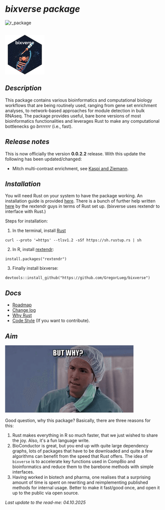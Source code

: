 # *bixverse package*

![r_package](https://img.shields.io/badge/R_package-0.0.2.2-orange) 

</br>

<img src="/misc/pics/bixverse_logo.png" width="128" height="128" alt="bixverse logo">

</br>

## *Description* 

This package contains various bioinformatics and computational biology workflows
that are being routinely used, ranging from gene set enrichment analyses, to 
network-based approaches for module detection in bulk RNAseq. The package 
provides useful, bare bone versions of most bioinformatics functionalities and
leverages Rust to make any computational bottlenecks go *brrrrrrr* (i.e., fast).

## *Release notes*

This is now officially the version **0.0.2.2** release. With this 
update the following has been updated/changed:

- Mitch multi-contrast enrichment, see 
[Kaspi and Ziemann](https://bmcgenomics.biomedcentral.com/articles/10.1186/s12864-020-06856-9).

## *Installation*

You will need Rust on your system to have the package working. An installation
guide is provided [here](https://www.rust-lang.org/tools/install). There is a 
bunch of further help written [here](https://extendr.github.io/rextendr/index.html)
by the rextendr guys in terms of Rust set up. (bixverse uses rextendr to interface
with Rust.)

Steps for installation: 

1. In the terminal, install [Rust](https://www.rust-lang.org/tools/install) 

```
curl --proto '=https' --tlsv1.2 -sSf https://sh.rustup.rs | sh
```
   
2. In R, install [rextendr](https://extendr.github.io/rextendr/index.html):

```
install.packages("rextendr")
```

3. Finally install bixverse:

```
devtools::install_github("https://github.com/GregorLueg/bixverse")
```

## *Docs*

- [Roadmap](/docs/roadmap.md)
- [Change log](/docs/change_log.md)
- [Why Rust](/docs/why_rust.md)
- [Code Style](/docs/code_style.md) (If you want to contribute).

## *Aim*

<img src="/misc/pics/but_why.png" width="418" height="218" alt="but why">

Good question, why this package? Basically, there are three reasons for this:
1. Rust makes everything in R so much faster, that we just wished to share the 
joy. Also, it's a fun language write.
2. BioConductor is great, but you end up with quite large dependency graphs, 
lots of packages that have to be downloaded and quite a few algorithms can 
benefit from the speed that Rust offers. The idea of `bixverse` is to accelerate
key functions used in CompBio and bioinformatics and reduce them to the 
barebone methods with simple interfaces.
3. Having worked in biotech and pharma, one realises that a surprising amount
of time is spent on rewriting and reimplementing published methods for internal
usage. Better to make it fast/good once, and open it up to the public via open 
source.

*Last update to the read-me: 04.10.2025*
